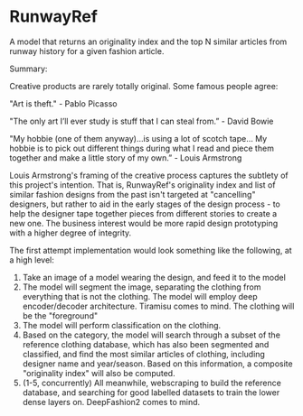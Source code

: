 # RunwayRef
A model that returns an originality index and the top N similar articles from runway history for a given fashion article.

Summary:

Creative products are rarely totally original. Some famous people agree:

"Art is theft." - Pablo Picasso

"The only art I’ll ever study is stuff that I can steal from.” - David Bowie

"My hobbie (one of them anyway)…is using a lot of scotch tape… 
My hobbie is to pick out different things during what I read 
and piece them together and make a little story of my own.” - Louis Armstrong

Louis Armstrong's framing of the creative process captures the subtlety of this project's intention. That is, RunwayRef's originality index and list of similar fashion designs from the past isn't targeted at "cancelling" designers, but rather to aid in the early stages of the design process - to help the designer tape together pieces from different stories to create a new one. The business interest would be more rapid design prototyping with a higher degree of integrity.

The first attempt implementation would look something like the following, at a high level:

1. Take an image of a model wearing the design, and feed it to the model
2. The model will segment the image, separating the clothing from everything that is not the clothing. The model will employ deep encoder/decoder architecture. Tiramisu comes to mind. The clothing will be the "foreground"
3. The model will perform classification on the clothing. 
4. Based on the category, the model will search through a subset of the reference clothing database, which has also been segmented and classified, and find the most similar articles of clothing, including designer name and year/season. Based on this information, a composite "originality index" will also be computed.
5. (1-5, concurrently) All meanwhile, webscraping to build the reference database, and searching for good labelled datasets to train the lower dense layers on. DeepFashion2 comes to mind.
